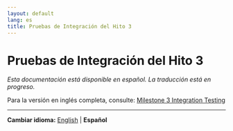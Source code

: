 ```yaml
---
layout: default
lang: es
title: Pruebas de Integración del Hito 3
---
```


# Pruebas de Integración del Hito 3

*Esta documentación está disponible en español. La traducción está en progreso.*

Para la versión en inglés completa, consulte: [Milestone 3 Integration Testing](MILESTONE3_INTEGRATION_TESTING.md)

---

**Cambiar idioma:** [English](MILESTONE3_INTEGRATION_TESTING.md) | **Español**